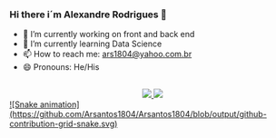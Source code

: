 ### Hi there i´m Alexandre Rodrigues 👋


- 🔭 I’m currently working on front and back end
- 🌱 I’m currently learning Data Science
- 📫 How to reach me: ars1804@yahoo.com.br
- 😄 Pronouns: He/His

## 
<div align="center">
  <a href="https://github.com/Arsantos1804">
  <img height="150em" src="https://github-readme-stats.vercel.app/api?username=Arsantos1804&show_icons=true&theme=dark&include_all_commits=true&count_private=true"/>
  <img height="150em" src="https://github-readme-stats.vercel.app/api/top-langs/?username=Arsantos1804&layout=compact&langs_count=7&theme=dark"/>
</div>
  
  <div>
 ![Snake animation](https://github.com/Arsantos1804/Arsantos1804/blob/output/github-contribution-grid-snake.svg)
  </div>
